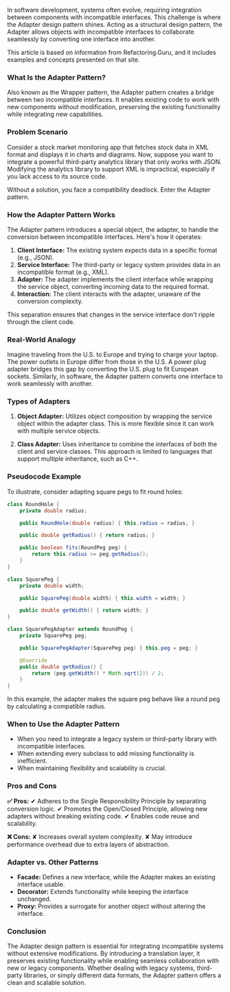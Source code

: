 In software development, systems often evolve, requiring integration between components with incompatible interfaces. This challenge is where the Adapter design pattern shines. Acting as a structural design pattern, the Adapter allows objects with incompatible interfaces to collaborate seamlessly by converting one interface into another.

This article is based on information from Refactoring.Guru, and it includes examples and concepts presented on that site.

### What Is the Adapter Pattern?

Also known as the Wrapper pattern, the Adapter pattern creates a bridge between two incompatible interfaces. It enables existing code to work with new components without modification, preserving the existing functionality while integrating new capabilities.

### Problem Scenario

Consider a stock market monitoring app that fetches stock data in XML format and displays it in charts and diagrams. Now, suppose you want to integrate a powerful third-party analytics library that only works with JSON. Modifying the analytics library to support XML is impractical, especially if you lack access to its source code.

Without a solution, you face a compatibility deadlock. Enter the Adapter pattern.

### How the Adapter Pattern Works

The Adapter pattern introduces a special object, the adapter, to handle the conversion between incompatible interfaces. Here's how it operates:

1. **Client Interface:** The existing system expects data in a specific format (e.g., JSON).
2. **Service Interface:** The third-party or legacy system provides data in an incompatible format (e.g., XML).
3. **Adapter:** The adapter implements the client interface while wrapping the service object, converting incoming data to the required format.
4. **Interaction:** The client interacts with the adapter, unaware of the conversion complexity.

This separation ensures that changes in the service interface don't ripple through the client code.

### Real-World Analogy

Imagine traveling from the U.S. to Europe and trying to charge your laptop. The power outlets in Europe differ from those in the U.S. A power plug adapter bridges this gap by converting the U.S. plug to fit European sockets. Similarly, in software, the Adapter pattern converts one interface to work seamlessly with another.

### Types of Adapters

1. **Object Adapter:** Utilizes object composition by wrapping the service object within the adapter class. This is more flexible since it can work with multiple service objects.

2. **Class Adapter:** Uses inheritance to combine the interfaces of both the client and service classes. This approach is limited to languages that support multiple inheritance, such as C++.

### Pseudocode Example

To illustrate, consider adapting square pegs to fit round holes:

```java
class RoundHole {
    private double radius;

    public RoundHole(double radius) { this.radius = radius; }

    public double getRadius() { return radius; }

    public boolean fits(RoundPeg peg) {
        return this.radius >= peg.getRadius();
    }
}

class SquarePeg {
    private double width;

    public SquarePeg(double width) { this.width = width; }

    public double getWidth() { return width; }
}

class SquarePegAdapter extends RoundPeg {
    private SquarePeg peg;

    public SquarePegAdapter(SquarePeg peg) { this.peg = peg; }

    @Override
    public double getRadius() {
        return (peg.getWidth() * Math.sqrt(2)) / 2;
    }
}
```

In this example, the adapter makes the square peg behave like a round peg by calculating a compatible radius.

### When to Use the Adapter Pattern

- When you need to integrate a legacy system or third-party library with incompatible interfaces.
- When extending every subclass to add missing functionality is inefficient.
- When maintaining flexibility and scalability is crucial.

### Pros and Cons

**✅ Pros:**
✔ Adheres to the Single Responsibility Principle by separating conversion logic.
✔ Promotes the Open/Closed Principle, allowing new adapters without breaking existing code.
✔ Enables code reuse and scalability.

**❌ Cons:**
✘ Increases overall system complexity.
✘ May introduce performance overhead due to extra layers of abstraction.

### Adapter vs. Other Patterns

- **Facade:** Defines a new interface, while the Adapter makes an existing interface usable.
- **Decorator:** Extends functionality while keeping the interface unchanged.
- **Proxy:** Provides a surrogate for another object without altering the interface.

### Conclusion

The Adapter design pattern is essential for integrating incompatible systems without extensive modifications. By introducing a translation layer, it preserves existing functionality while enabling seamless collaboration with new or legacy components. Whether dealing with legacy systems, third-party libraries, or simply different data formats, the Adapter pattern offers a clean and scalable solution.

